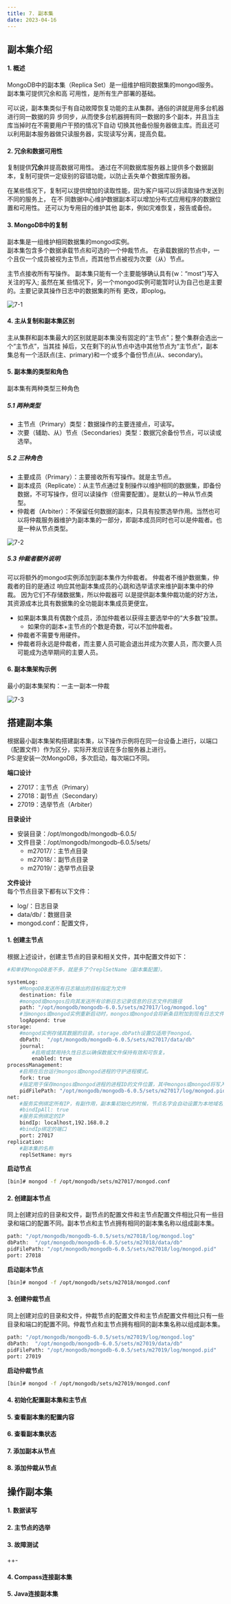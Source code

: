 ```yaml
---
title: 7. 副本集
date: 2023-04-16
---
```


## 副本集介绍
#### 1. 概述
MongoDB中的副本集（Replica Set）是一组维护相同数据集的mongod服务。 副本集可提供冗余和高
可用性，是所有生产部署的基础。  

可以说，副本集类似于有自动故障恢复功能的主从集群。通俗的讲就是用多台机器进行同一数据的异
步同步，从而使多台机器拥有同一数据的多个副本，并且当主库当掉时在不需要用户干预的情况下自动
切换其他备份服务器做主库。而且还可以利用副本服务器做只读服务器，实现读写分离，提高负载。

#### 2. 冗余和数据可用性
复制提供**冗余**并提高数据可用性。 通过在不同数据库服务器上提供多个数据副本，复制可提供一定级别的容错功能，以防止丢失单个数据库服务器。  

在某些情况下，复制可以提供增加的读取性能，因为客户端可以将读取操作发送到不同的服务上， 在不
同数据中心维护数据副本可以增加分布式应用程序的数据位置和可用性。 还可以为专用目的维护其他
副本，例如灾难恢复，报告或备份。

#### 3. MongoDB中的复制
副本集是一组维护相同数据集的mongod实例。   
副本集包含多个数据承载节点和可选的一个仲裁节点。 
在承载数据的节点中，一个且仅一个成员被视为主节点，而其他节点被视为次要（从）节点。  

主节点接收所有写操作。 副本集只能有一个主要能够确认具有{w：“most”}写入关注的写入; 虽然在某
些情况下，另一个mongod实例可能暂时认为自己也是主要的。主要记录其操作日志中的数据集的所有
更改，即oplog。  

![7-1](/img/sql/mongodb/7-1.png)

#### 4. 主从复制和副本集区别
主从集群和副本集最大的区别就是副本集没有固定的“主节点”；整个集群会选出一个“主节点”，当其挂
掉后，又在剩下的从节点中选中其他节点为“主节点”，副本集总有一个活跃点(主、primary)和一个或多个备份节点(从、secondary)。

#### 5. 副本集的类型和角色
副本集有两种类型三种角色


##### 5.1 两种类型
- 主节点（Primary）类型：数据操作的主要连接点，可读写。
- 次要（辅助、从）节点（Secondaries）类型：数据冗余备份节点，可以读或选举。

##### 5.2 三种角色
- 主要成员（Primary）：主要接收所有写操作。就是主节点。
- 副本成员（Replicate）：从主节点通过复制操作以维护相同的数据集，即备份数据，不可写操作，但可以读操作（但需要配置）。是默认的一种从节点类型。
- 仲裁者（Arbiter）：不保留任何数据的副本，只具有投票选举作用。当然也可以将仲裁服务器维护为副本集的一部分，即副本成员同时也可以是仲裁者。也是一种从节点类型。  

![7-2](/img/sql/mongodb/7-2.png)

##### 5.3 仲裁者额外说明
可以将额外的mongod实例添加到副本集作为仲裁者。 仲裁者不维护数据集，仲裁者的目的是通过
响应其他副本集成员的心跳和选举请求来维护副本集中的仲裁。 因为它们不存储数据集，所以仲裁器可
以是提供副本集仲裁功能的好方法，其资源成本比具有数据集的全功能副本集成员更便宜。   

- 如果副本集具有偶数个成员，添加仲裁者以获得主要选举中的“大多数”投票。 
    - 如果你的副本+主节点的个数是奇数，可以不加仲裁者。
- 仲裁者不需要专用硬件。
- 仲裁者将永远是仲裁者，而主要人员可能会退出并成为次要人员，而次要人员可能成为选举期间的主要人员。

#### 6. 副本集架构示例
最小的副本集架构：一主一副本一仲裁

![7-3](/img/sql/mongodb/7-3.png)




## 搭建副本集
根据最小副本集架构搭建副本集，以下操作示例将在同一台设备上进行，以端口（配置文件）作为区分，实际开发应该在多台服务器上进行。   
PS:是安装一次MongoDB，多次启动，每次端口不同。  

**端口设计**  
- 27017：主节点（Primary）
- 27018：副节点（Secondary）
- 27019：选举节点（Arbiter）


**目录设计**  
- 安装目录：/opt/mongodb/mongodb-6.0.5/
- 文件目录：/opt/mongodb/mongodb-6.0.5/sets/
    - m27017/：主节点目录
    - m27018/：副节点目录
    - m27019/：选举节点目录

**文件设计**  
每个节点目录下都有以下文件：
- log/：日志目录
- data/db/：数据目录
- mongod.conf：配置文件，

#### 1. 创建主节点
根据上述设计，创建主节点的目录和相关文件，其中配置文件如下：
```sh
#和单机MongoDB差不多，就是多了个replSetName（副本集配置）。

systemLog:
    #MongoDB发送所有日志输出的目标指定为文件
    destination: file
    #mongod或mongos应向其发送所有诊断日志记录信息的日志文件的路径
    path: "/opt/mongodb/mongodb-6.0.5/sets/m27017/log/mongod.log"
    #当mongos或mongod实例重新启动时，mongos或mongod会将新条目附加到现有日志文件的末尾。
    logAppend: true
storage:
    #mongod实例存储其数据的目录。storage.dbPath设置仅适用于mongod。
    dbPath:  "/opt/mongodb/mongodb-6.0.5/sets/m27017/data/db"
    journal:
        #启用或禁用持久性日志以确保数据文件保持有效和可恢复。
        enabled: true
processManagement:
    #启用在后台运行mongos或mongod进程的守护进程模式。
    fork: true
    #指定用于保存mongos或mongod进程的进程ID的文件位置，其中mongos或mongod将写入其PID
    pidFilePath: "/opt/mongodb/mongodb-6.0.5/sets/m27017/log/mongod.pid"
net:
    #服务实例绑定所有IP，有副作用，副本集初始化的时候，节点名字会自动设置为本地域名，而不是ip
    #bindIpAll: true
    #服务实例绑定的IP
    bindIp: localhost,192.168.0.2
    #bindIp绑定的端口
    port: 27017
replication:
    #副本集的名称
    replSetName: myrs
```

**启动节点**
```sh
[bin]# mongod -f /opt/mongodb/sets/m27017/mongod.conf
```

#### 2. 创建副本节点
同上创建对应的目录和文件，副节点的配置文件和主节点配置文件相比只有一些目录和端口的配置不同。副本节点和主节点拥有相同的副本集名称以组成副本集。
```sh
path: "/opt/mongodb/mongodb-6.0.5/sets/m27018/log/mongod.log"
dbPath:  "/opt/mongodb/mongodb-6.0.5/sets/m27018/data/db"
pidFilePath: "/opt/mongodb/mongodb-6.0.5/sets/m27018/log/mongod.pid"
port: 27018
```
**启动副本节点**   
```sh
[bin]# mongod -f /opt/mongodb/sets/m27018/mongod.conf
```

#### 3. 创建仲裁节点
同上创建对应的目录和文件，仲裁节点的配置文件和主节点配置文件相比只有一些目录和端口的配置不同。仲裁节点和主节点拥有相同的副本集名称以组成副本集。
```sh
path: "/opt/mongodb/mongodb-6.0.5/sets/m27019/log/mongod.log"
dbPath:  "/opt/mongodb/mongodb-6.0.5/sets/m27019/data/db"
pidFilePath: "/opt/mongodb/mongodb-6.0.5/sets/m27019/log/mongod.pid"
port: 27019
```
**启动仲裁节点**   
```sh
[bin]# mongod -f /opt/mongodb/sets/m27019/mongod.conf
```

#### 4. 初始化配置副本集和主节点



#### 5. 查看副本集的配置内容

#### 6. 查看副本集状态

#### 7. 添加副本从节点

#### 8. 添加仲裁从节点



## 操作副本集

#### 1. 数据读写

#### 2. 主节点的选举


#### 3. 故障测试
++-
#### 4. Compass连接副本集

#### 5. Java连接副本集